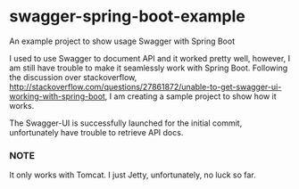 # swagger-spring-boot-example
An example project to show usage Swagger with Spring Boot

I used to use Swagger to document API and it worked pretty well, however, I am still have trouble to make it seamlessly work with Spring Boot. Following the discussion over stackoverflow, http://stackoverflow.com/questions/27861872/unable-to-get-swagger-ui-working-with-spring-boot, I am creating a sample project to show how it works.

The Swagger-UI is successfully launched for the initial commit, unfortunately have trouble to retrieve API docs. 

### NOTE
It only works with Tomcat. I just Jetty, unfortunately, no luck so far.



